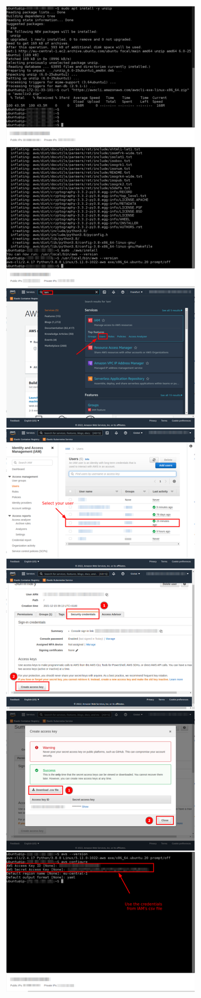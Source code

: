 <img src="08-vpc-aws-00.png"/>
<img src="08-vpc-aws-01.png"/>
<img src="08-vpc-aws-02.png"/>
<img src="08-vpc-aws-03.png"/>
<img src="08-vpc-aws-04.png"/>
<img src="08-vpc-aws-05.png"/>
<img src="08-vpc-aws-06.png"/>

